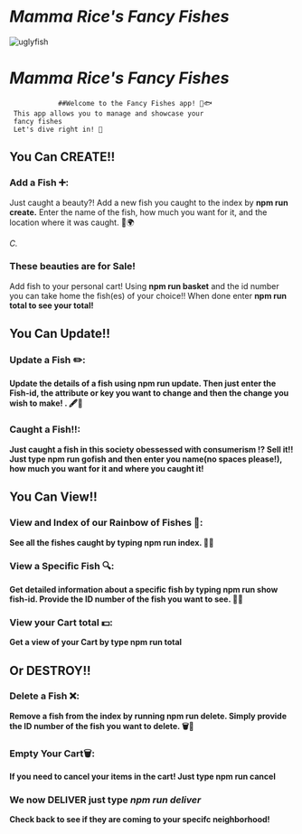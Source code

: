 # <em>Mamma Rice's Fancy Fishes</em>
![uglyfish](https://github.com/XavierRice/PROJECTMOD2/assets/126502714/79b7a724-d671-43c2-acef-9b74832e3a25)

# <em>Mamma Rice's Fancy Fishes</em>
                ##Welcome to the Fancy Fishes app! 🌊🐟 
     This app allows you to manage and showcase your 
     fancy fishes 
     Let's dive right in! 🤿



## You Can CREATE!!

### Add a Fish ➕: 
<p>Just caught a beauty?! Add a new fish you caught to the index by <strong>npm run create.</strong>
Enter the name of the fish, how much you want for it, and the location where it was caught. 🎣🌍</p>  <em> C. </em>

### These beauties are for Sale!
<p>Add fish to your personal cart! Using <strong> npm run basket</strong> and the id number you can take home the fish(es) of your choice!! When done enter <strong> npm run total</total> to see your total!

## You Can Update!!

### Update a Fish ✏️: 
<p>Update the details of a fish using <strong> npm run update.</strong>
Then just enter the Fish-id, the attribute or key you want to change and then the change you wish to make! . 🖋️📝</p>

### Caught a Fish!!:
<p>Just caught a fish in this society obessessed with consumerism !? Sell it!! Just type <strong> npm run gofish</strong>
and then enter you name(no spaces please!), how much you want for it and where you caught it!</p>

## You Can View!!

### View and Index of our Rainbow of Fishes 🌈: 
<p>See all the fishes caught by typing <strong> npm run index.</strong> 🐠📝</p> 

### View a Specific Fish 🔍: 
<p> Get detailed information about a specific fish by typing <strong>npm run show fish-id.</strong>
Provide the ID number of the fish you want to see. 🐡🔎</p> 

### View your Cart total 💵:
<p>Get a view of your Cart by type <strong> npm run total </strong>

## Or DESTROY!!

### Delete a Fish ❌: 
<p>Remove a fish from the index by running <strong> npm run delete.</strong>
Simply provide the ID number of the fish you want to delete. 🗑️🐠</p> 

### Empty Your Cart🗑️:
<p>If you need to cancel your items in the cart! Just type <strong> npm run cancel</strong></p>

### We now <strong>DELIVER</strong> just type <em>npm run deliver</em>
<P>Check back to see if they are coming to your specifc neighborhood!